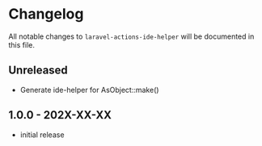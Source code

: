 # Changelog

All notable changes to `laravel-actions-ide-helper` will be documented in this file.

## Unreleased

 - Generate ide-helper for AsObject::make()

## 1.0.0 - 202X-XX-XX

- initial release
